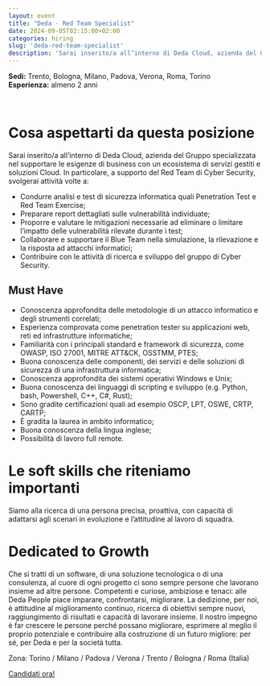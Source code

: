 ```yaml
---
layout: event
title: "Deda - Red Team Specialist"
date: 2024-09-05T02:15:00+02:00
categories: hiring
slug: 'deda-red-team-specialist'
description: 'Sarai inserito/a all’interno di Deda Cloud, azienda del Gruppo specializzata nel supportare le esigenze di business con un ecosistema di servizi gestiti e soluzioni Cloud, a supporto del Red Team di Cyber Security.'
---
```


**Sedi:** Trento, Bologna, Milano, Padova, Verona, Roma, Torino<br/>
**Esperienza:** almeno 2 anni

<br/>

# Cosa aspettarti da questa posizione
Sarai inserito/a all’interno di Deda Cloud, azienda del Gruppo specializzata nel supportare le esigenze di business con un ecosistema di servizi gestiti e soluzioni Cloud. In particolare, a supporto del Red Team di Cyber Security, svolgerai attività volte a:
- Condurre analisi e test di sicurezza informatica quali Penetration Test e Red Team Exercise;
- Preparare report dettagliati sulle vulnerabilità individuate;
- Proporre e valutare le mitigazioni necessarie ad eliminare o limitare l’impatto delle vulnerabilità rilevate durante i test;
- Collaborare e supportare il Blue Team nella simulazione, la rilevazione e la risposta ad attacchi informatici;
- Contribuire con le attività di ricerca e sviluppo del gruppo di Cyber Security.

## Must Have
- Conoscenza approfondita delle metodologie di un attacco informatico e degli strumenti correlati;
- Esperienza comprovata come penetration tester su applicazioni web, reti ed infrastrutture informatiche;
- Familiarità con i principali standard e framework di sicurezza, come OWASP, ISO 27001, MITRE ATT&amp;CK, OSSTMM, PTES;
- Buona conoscenza delle componenti, dei servizi e delle soluzioni di sicurezza di una infrastruttura informatica;
- Conoscenza approfondita dei sistemi operativi Windows e Unix;
- Buona conoscenza dei linguaggi di scripting e sviluppo (e.g. Python, bash, Powershell, C++, C#, Rust);
- Sono gradite certificazioni quali ad esempio OSCP, LPT, OSWE, CRTP, CARTP;
- È gradita la laurea in ambito informatico;
- Buona conoscenza della lingua inglese;
- Possibilità di lavoro full remote.

# Le soft skills che riteniamo importanti
Siamo alla ricerca di una persona precisa, proattiva, con capacità di adattarsi agli scenari in evoluzione e l’attitudine al lavoro di squadra.

# Dedicated to Growth
Che si tratti di un software, di una soluzione tecnologica o di una consulenza, al cuore di ogni progetto ci sono sempre persone che lavorano insieme ad altre persone. Competenti e curiose, ambiziose e tenaci: alle Deda People piace imparare, confrontarsi, migliorare. La dedizione, per noi, è attitudine al miglioramento continuo, ricerca di obiettivi sempre nuovi, raggiungimento di risultati e capacità di lavorare insieme. ll nostro impegno è far crescere le persone perché possano migliorare, esprimere al meglio il proprio potenziale e contribuire alla costruzione di un futuro migliore: per sé, per Deda e per la società tutta.


Zona: Torino / Milano / Padova / Verona / Trento / Bologna / Roma (Italia)

<a class="btn btn-primary text-white btn-lg mt-3" target="_blank" href="https://joblink.allibo.com/ats3/job-offer.aspx?DM=2090&SG=6&FT=1790&ID=71771&LN=IT">Candidati ora!</a>